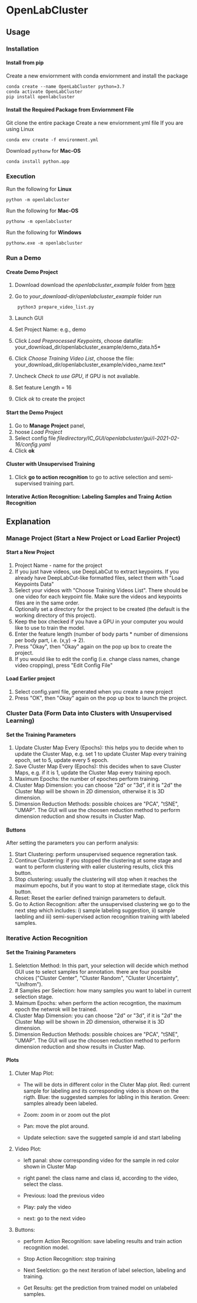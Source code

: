 # OpenLabCluster

## Usage
### Installation
#### Install from pip
Create a new enviornment with conda enviornment and install the package
	
	conda create --name OpenLabCluster python=3.7
	conda activate OpenLabCluster
	pip install openlabcluster
	
#### Install the Required Package from Enviornment File	
Git clone the entire package
Create a new  enviornment.yml file
If you are using Linux
	
	conda env create -f environment.yml
	
Download `pythonw` for **Mac-OS**
	
	conda install python.app
	
### Execution

Run the following for **Linux**
	
	python -m openlabcluster

Run the following for **Mac-OS**

	pythonw -m openlabcluster

Run the following for **Windows**

	pythonw.exe -m openlabcluster
		
### Run a Demo

#### Create Demo Project
1. Download download the *openlabcluster_example* folder from [here](https://drive.google.com/drive/folders/1MEJWPBSWE4CXTBmoxWYCKulrX3jcggy0?usp=sharing)
1. Go to *your_download-dir/openlabcluster_example* folder run 
		
		python3 prepare_video_list.py
2. Launch GUI
3. Set Project Name: e.g., demo
4. Click *Load Preprocessed Keypoints*, choose datafile: your_download_dir/openlabcluster_example/demo_data.h5*
5. Click *Choose Training Video List*, choose the file: your_download_dir/openlabcluster_example/video_name.text*
6. Uncheck *Check to use GPU*, if GPU is not avaliable.
7. Set feature Length = 16
8. Click *ok* to create the project

#### Start the Demo Project
1. Go to **Manage Project** panel, 
2. hoose *Load Project*
3. Select config file *filedirectory/IC_GUI/openlabcluster/gui/i-2021-02-16/config.yaml*
4. Click **ok**

#### Cluster with Unsupervised Training
1. Click **go to action recognition** to go to active selection and semi-supervised training part.

#### Interative Action Recognition: Labeling Samples and Traing Action Recognition

## Explanation
### Manage Project (Start a New Project or Load Earlier Project)
#### Start a New Project
1. Project Name - name for the project
2.  If you just have videos, use DeepLabCut to extract keypoints. If you already have DeepLabCut-like formatted files, select them with "Load Keypoints Data"
3. Select your videos with "Choose Training Videos List". There should be one video for each keypoint file. Make sure the videos and keypoints files are in the same order.
4. Optionally set a directory for the project to be created (the default is the working directory of this project).
5. Keep the box checked if you have a GPU in your computer you would like to use to train the model.
6. Enter the feature length (number of body parts * number of dimensions per body part, i.e. (x,y) -> 2).
7. Press "Okay", then "Okay" again on the pop up box to create the project.
8. If you would like to edit the config (i.e. change class names, change video cropping), press "Edit Config File"

#### Load Earlier project
1. Select config.yaml file, generated when you create a new project
2. Press "OK", then "Okay" again on the pop up box to launch the project.


### Cluster Data (Form Data into Clusters with Unsupervised Learning)
#### Set the Training Parameters
1. Update Cluster Map Every (Epochs): this helps you to decide when to update the Cluster Map, e.g. set 1 to update Cluster Map every training epoch, set to 5, update every 5 epoch.
2. Save Cluster Map Every (Epochs): this decides when to save Cluster Maps, e.g. if it is 1, update the Cluster Map every training epoch.
3. Maximum Epochs: the number of epoches perform training.
4. Cluster Map Dimension: you can choose "2d" or "3d", if it is "2d" the Cluster Map will be shown in 2D dimension, otherwise it is 3D dimension.
5. Dimension Reduction Methods: possible choices are "PCA", "tSNE", "UMAP". The GUI will use the choosen reduction method to perform dimension reduction and show results in Cluster Map.


#### Buttons
After setting the parameters you can perform analysis:

1. Start Clustering: perform unsupervised sequence regneration task.
2. Continue Clustering: if you stopped the clustering at some stage and want to perform clustering with ealier clustering results, click this button.
3. Stop clustering: usually the clustering will stop when it reaches the maximum epochs, but if you want to stop at itermediate stage, click this button.
4. Reset: Reset the earlier defined trainign parameters to default.
5. Go to Action Recognition: after the unsupervised clustering we go to the next step which includes: i) sample labeling suggestion, ii) sample laebling and iii) semi-supervised action recognition training with labeled samples.

### Iterative Action Recognition
#### Set the Training Parameters
1. Seletction Method: In this part, your selection will decide which method GUI use to select samples for annotation. there are four possible choices ("Cluster Center", "Cluster Random", "Cluster Uncertainty", "Unifrom").
2. \# Samples per Selection: how many samples you want to label in current selection stage.
3. Maimum Epochs: when perform the action recogntion, the maximum epoch the netwrok will be trained.
4. Cluster Map Dimension: you can choose "2d" or "3d", if it is "2d" the Cluster Map will be shown in 2D dimension, otherwise it is 3D dimension.
5. Dimension Reduction Methods: possible choices are "PCA", "tSNE", "UMAP". The GUI will use the choosen reduction method to perform dimension reduction and show results in Cluster Map.

#### Plots
1. Cluter Map Plot:
	
	* The will be dots in different color in the Cluter Map plot.
Red: current sample for labeling and its corresponding video is shown on the rigth.
Blue: the suggested samples for labling in this iteration.
Green: samples already been labeled.
	
	* Zoom: zoom in or zoom out the plot
	
	* Pan: move the plot around.
	
	* Update selection: save the suggeted sample id and start labeling
	
2. Video Plot:
	
	* left panal: show corresponding video for the sample in red color shown in Cluster Map
	
	* right panel: the class name and class id, according to the video, select the class.
	
	* Previous: load the previous video
	
	* Play: paly the video
	
	* next: go to the next video 

3. Buttons:
	
	* perform Action Recognition: save labeling results and train action recognition model.
	
	* Stop Action Recognition: stop training
	
	* Next Seelction: go the next iteration of label selection, labeling and training.
	
	* Get Results: get the prediction from trained model on unlabeled samples. 


